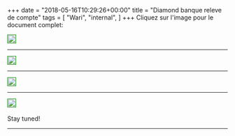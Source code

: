 +++
date = "2018-05-16T10:29:26+00:00"
title = "Diamond banque releve de compte"
tags = [
    "Wari",
    "internal",
]
+++
Cliquez sur l'image pour le document complet:

<div class="container" style="width:auto">
  <a target="blank" href="https://res.cloudinary.com/vincentstradic/image/upload/v1526230335/diamond_Dec_ytgpfk.pdf">
    <img src="https://image.ibb.co/eEhVyy/m163_1.jpg" style="padding:1px;border:thin solid green;max-width:100%">
  </a>
</div>


<!--more-->

<hr>
<div class="container" style="width:auto">
  <a target="blank" href="https://res.cloudinary.com/vincentstradic/image/upload/v1526230335/diamond_Jan_bkegbc.pdf">
    <img src="https://image.ibb.co/fEpzrJ/m163_2.jpg" style="padding:1px;border:thin solid green;max-width:100%">
  </a>
</div>
<hr>
<div class="container" style="width:auto">
  <a target="blank" href="https://res.cloudinary.com/vincentstradic/image/upload/v1526230335/diamond_Feb_ixjqiy.pdf">
    <img src="https://image.ibb.co/dawZQd/m163_3.jpg" style="padding:1px;border:thin solid green;max-width:100%">
  </a>
</div>
<hr>
<div class="container" style="width:auto">
  <a target="blank" href="https://res.cloudinary.com/vincentstradic/image/upload/v1526230335/diamond_Mar_dcofdh.pdf">
    <img src="https://image.ibb.co/jnrOJy/m163_4.jpg" style="padding:1px;border:thin solid green;max-width:100%">
  </a>
</div>


<br>
Stay tuned!


<hr>
